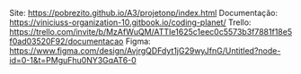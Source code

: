 Site: https://pobrezito.github.io/A3/projetonp/index.html
Documentação: https://viniciuss-organization-10.gitbook.io/coding-planet/
Trello: https://trello.com/invite/b/MzAfWuQM/ATTIe1625c1eec0c5573b3f7881f18e5f0ad03520F92/documentacao
Figma: https://www.figma.com/design/AvjrgQDFdyt1jG29wyJfnG/Untitled?node-id=0-1&t=PMguFhu0NY3GqAT6-0
